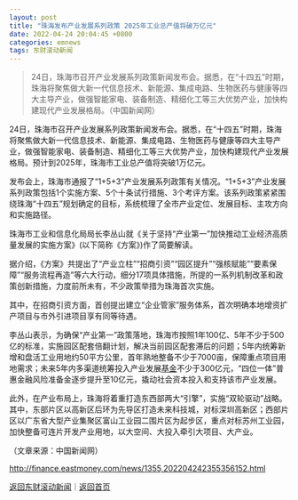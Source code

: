 ```yaml
---
layout: post
title: "珠海发布产业发展系列政策 2025年工业总产值将破万亿元"
date: 2022-04-24 20:04:45 +0800
categories: emnews
tags: 东财滚动新闻
---
```

> 24日，珠海市召开产业发展系列政策新闻发布会。据悉，在“十四五”时期，珠海将聚焦做大新一代信息技术、新能源、集成电路、生物医药与健康等四大主导产业，做强智能家电、装备制造、精细化工等三大优势产业，加快构建现代产业发展格局。（中国新闻网）

<p>24日，珠海市召开产业发展系列政策新闻发布会。据悉，在“十四五”时期，珠海将聚焦做大新一代信息技术、新能源、集成电路、生物医药与健康等四大主导产业，做强智能家电、装备制造、精细化工等三大优势产业，加快构建现代产业发展格局。预计到2025年，珠海市工业总产值将突破1万亿元。</p>
 <p>发布会上，珠海市通报了“1+5+3”产业发展系列政策有关情况。“1+5+3”产业发展系列政策包括1个实施方案、5个十条试行措施、3个考评方案。该系列政策紧紧围绕珠海“十四五”规划确定的目标，系统梳理了全市产业定位、发展目标、主攻方向和实施路径。</p>
 <p>珠海市工业和信息化局局长李丛山就《关于坚持“产业第一”加快推动工业经济高质量发展的实施方案》(以下简称《方案》)作了简要解读。</p>
 <p>据介绍，《方案》共提出了“产业立柱”“招商引资”“园区提升”“强核赋能”“要素保障”“服务流程再造”等六大行动，细分17项具体措施，所提的一系列机制改革和政策创新措施，力度前所未有，不少政策举措为珠海首次实施。</p>
 <p>其中，在招商引资方面，首创提出建立“企业管家”服务体系，首次明确本地增资扩产项目与市外引进项目享有同等待遇。</p>
 <p>李丛山表示，为确保“产业第一”政策落地，珠海市按照1年100亿、5年不少于500亿的标准，实施园区配套倍翻计划，解决当前园区配套滞后的问题；5年内统筹新增和盘活工业用地约50平方公里，首年熟地整备不少于7000亩，保障重点项目用地需求；未来5年内多渠道统筹投入产业发展<span id="Info.3293"><a href="http://data.eastmoney.com/zlsj/" class="infokey">基金</a></span>不少于300亿元，“四位一体”普惠金融风险准备金逐步提升至10亿元，撬动社会资本投入和支持该市产业发展。</p>
 <p>此外，在产业布局上，珠海将着重打造东西部两大“引擎”，实施“双轮驱动”战略。其中，东部片区以高新区后环为先导区打造未来科技城，对标深圳高新区；西部片区以广东省大型产业集聚区富山工业园二围片区为起步区，重点对标苏州工业园，加快整备可连片开发产业用地，以大空间、大投入牵引大项目、大产业。</p><p class="em_media">（文章来源：中国新闻网）</p>

<http://finance.eastmoney.com/news/1355,202204242355356152.html>

[返回东财滚动新闻](//finews.withounder.com/emnews/)｜[返回首页](//finews.withounder.com/)